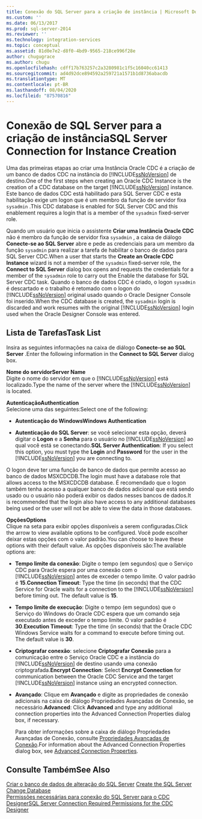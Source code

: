 ```yaml
---
title: Conexão do SQL Server para a criação de instância | Microsoft Docs
ms.custom: ''
ms.date: 06/13/2017
ms.prod: sql-server-2014
ms.reviewer: ''
ms.technology: integration-services
ms.topic: conceptual
ms.assetid: 81d0e7e2-d8f0-4bd9-9565-218ce996f28e
author: chugugrace
ms.author: chugu
ms.openlocfilehash: cdff17b763257c2a3280981c1f5c16040cc61413
ms.sourcegitcommit: ad4d92dce894592a259721a1571b1d8736abacdb
ms.translationtype: MT
ms.contentlocale: pt-BR
ms.lasthandoff: 08/04/2020
ms.locfileid: "87570816"
---
```

# <a name="sql-server-connection-for-instance-creation"></a><span data-ttu-id="a61e9-102">Conexão de SQL Server para a criação de instância</span><span class="sxs-lookup"><span data-stu-id="a61e9-102">SQL Server Connection for Instance Creation</span></span>
  <span data-ttu-id="a61e9-103">Uma das primeiras etapas ao criar uma Instância Oracle CDC é a criação de um banco de dados CDC na instância do [!INCLUDE[ssNoVersion](../../includes/ssnoversion-md.md)] de destino.</span><span class="sxs-lookup"><span data-stu-id="a61e9-103">One of the first steps when creating an Oracle CDC Instance is the creation of a CDC database on the target [!INCLUDE[ssNoVersion](../../includes/ssnoversion-md.md)] instance.</span></span> <span data-ttu-id="a61e9-104">Este banco de dados CDC está habilitado para SQL Server CDC e esta habilitação exige um logon que é um membro da função de servidor fixa `sysadmin` .</span><span class="sxs-lookup"><span data-stu-id="a61e9-104">This CDC database is enabled for SQL Server CDC and this enablement requires a login that is a member of the `sysadmin` fixed-server role.</span></span>  
  
 <span data-ttu-id="a61e9-105">Quando um usuário que inicia o assistente **Criar uma Instância Oracle CDC** não é membro da função de servidor fixa `sysadmin` , a caixa de diálogo **Conecte-se ao SQL Server** abre e pede as credenciais para um membro da função `sysadmin` para realizar a tarefa de habilitar o banco de dados para SQL Server CDC.</span><span class="sxs-lookup"><span data-stu-id="a61e9-105">When a user that starts the **Create an Oracle CDC Instance** wizard is not a member of the `sysadmin` fixed-server role, the **Connect to SQL Server** dialog box opens and requests the credentials for a member of the `sysadmin` role to carry out the Enable the database for SQL Server CDC task.</span></span> <span data-ttu-id="a61e9-106">Quando o banco de dados CDC é criado, o logon `sysadmin` é descartado e o trabalho é retomado com o logon do [!INCLUDE[ssNoVersion](../../includes/ssnoversion-md.md)] original usado quando o Oracle Designer Console foi inserido.</span><span class="sxs-lookup"><span data-stu-id="a61e9-106">When the CDC database is created, the `sysadmin` login is discarded and work resumes with the original [!INCLUDE[ssNoVersion](../../includes/ssnoversion-md.md)] login used when the Oracle Designer Console was entered.</span></span>  
  
## <a name="task-list"></a><span data-ttu-id="a61e9-107">Lista de Tarefas</span><span class="sxs-lookup"><span data-stu-id="a61e9-107">Task List</span></span>  
 <span data-ttu-id="a61e9-108">Insira as seguintes informações na caixa de diálogo **Conecte-se ao SQL Server** .</span><span class="sxs-lookup"><span data-stu-id="a61e9-108">Enter the following information in the **Connect to SQL Server** dialog box.</span></span>  
  
 <span data-ttu-id="a61e9-109">**Nome do servidor**</span><span class="sxs-lookup"><span data-stu-id="a61e9-109">**Server Name**</span></span>  
 <span data-ttu-id="a61e9-110">Digite o nome do servidor em que o [!INCLUDE[ssNoVersion](../../includes/ssnoversion-md.md)] está localizado.</span><span class="sxs-lookup"><span data-stu-id="a61e9-110">Type the name of the server where the [!INCLUDE[ssNoVersion](../../includes/ssnoversion-md.md)] is located.</span></span>  
  
 <span data-ttu-id="a61e9-111">**Autenticação**</span><span class="sxs-lookup"><span data-stu-id="a61e9-111">**Authentication**</span></span>  
 <span data-ttu-id="a61e9-112">Selecione uma das seguintes:</span><span class="sxs-lookup"><span data-stu-id="a61e9-112">Select one of the following:</span></span>  
  
-   <span data-ttu-id="a61e9-113">**Autenticação do Windows**</span><span class="sxs-lookup"><span data-stu-id="a61e9-113">**Windows Authentication**</span></span>  
  
-   <span data-ttu-id="a61e9-114">**Autenticação do SQL Server**: se você selecionar esta opção, deverá digitar o **Logon** e a **Senha** para o usuário no [!INCLUDE[ssNoVersion](../../includes/ssnoversion-md.md)] ao qual você está se conectando.</span><span class="sxs-lookup"><span data-stu-id="a61e9-114">**SQL Server Authentication**: If you select this option, you must type the **Login** and **Password** for the user in the [!INCLUDE[ssNoVersion](../../includes/ssnoversion-md.md)] you are connecting to.</span></span>  
  
 <span data-ttu-id="a61e9-115">O logon deve ter uma função de banco de dados que permite acesso ao banco de dados MSXCDCDB.</span><span class="sxs-lookup"><span data-stu-id="a61e9-115">The login must have a database role that allows access to the MSXCDCDB database.</span></span> <span data-ttu-id="a61e9-116">É recomendado que o logon também tenha acesso a qualquer banco de dados adicional que está sendo usado ou o usuário não poderá exibir os dados nesses bancos de dados.</span><span class="sxs-lookup"><span data-stu-id="a61e9-116">It is recommended that the login also have access to any additional databases being used or the user will not be able to view the data in those databases.</span></span>  
  
 <span data-ttu-id="a61e9-117">**Opções**</span><span class="sxs-lookup"><span data-stu-id="a61e9-117">**Options**</span></span>  
 <span data-ttu-id="a61e9-118">Clique na seta para exibir opções disponíveis a serem configuradas.</span><span class="sxs-lookup"><span data-stu-id="a61e9-118">Click the arrow to view available options to be configured.</span></span> <span data-ttu-id="a61e9-119">Você pode escolher deixar estas opções com o valor padrão.</span><span class="sxs-lookup"><span data-stu-id="a61e9-119">You can choose to leave these options with their default value.</span></span> <span data-ttu-id="a61e9-120">As opções disponíveis são:</span><span class="sxs-lookup"><span data-stu-id="a61e9-120">The available options are:</span></span>  
  
-   <span data-ttu-id="a61e9-121">**Tempo limite da conexão**: Digite o tempo (em segundos) que o Serviço CDC para Oracle espera por uma conexão com o [!INCLUDE[ssNoVersion](../../includes/ssnoversion-md.md)] antes de exceder o tempo limite. O valor padrão é **15**.</span><span class="sxs-lookup"><span data-stu-id="a61e9-121">**Connection Timeout**: Type the time (in seconds) that the CDC Service for Oracle waits for a connection to the [!INCLUDE[ssNoVersion](../../includes/ssnoversion-md.md)] before timing out. The default value is **15**.</span></span>  
  
-   <span data-ttu-id="a61e9-122">**Tempo limite de execução**: Digite o tempo (em segundos) que o Serviço do Windows do Oracle CDC espera que um comando seja executado antes de exceder o tempo limite. O valor padrão é **30**.</span><span class="sxs-lookup"><span data-stu-id="a61e9-122">**Execution Timeout**: Type the time (in seconds) that the Oracle CDC Windows Service waits for a command to execute before timing out. The default value is **30**.</span></span>  
  
-   <span data-ttu-id="a61e9-123">**Criptografar conexão**: selecione **Criptografar Conexão** para a comunicação entre o Serviço Oracle CDC e a instância do [!INCLUDE[ssNoVersion](../../includes/ssnoversion-md.md)] de destino usando uma conexão criptografada.</span><span class="sxs-lookup"><span data-stu-id="a61e9-123">**Encrypt Connection**: Select **Encrypt Connection** for communication between the Oracle CDC Service and the target [!INCLUDE[ssNoVersion](../../includes/ssnoversion-md.md)] instance using an encrypted connection.</span></span>  
  
-   <span data-ttu-id="a61e9-124">**Avançado**: Clique em **Avançado** e digite as propriedades de conexão adicionais na caixa de diálogo Propriedades Avançadas de Conexão, se necessário.</span><span class="sxs-lookup"><span data-stu-id="a61e9-124">**Advanced**: Click **Advanced** and type any additional connection properties into the Advanced Connection Properties dialog box, if necessary.</span></span>  
  
     <span data-ttu-id="a61e9-125">Para obter informações sobre a caixa de diálogo Propriedades Avançadas de Conexão, consulte [Propriedades Avançadas de Conexão](advanced-connection-properties.md).</span><span class="sxs-lookup"><span data-stu-id="a61e9-125">For information about the Advanced Connection Properties dialog box, see [Advanced Connection Properties](advanced-connection-properties.md).</span></span>  
  
## <a name="see-also"></a><span data-ttu-id="a61e9-126">Consulte Também</span><span class="sxs-lookup"><span data-stu-id="a61e9-126">See Also</span></span>  
 <span data-ttu-id="a61e9-127">[Criar o banco de dados de alteração do SQL Server](create-the-sql-server-change-database.md) </span><span class="sxs-lookup"><span data-stu-id="a61e9-127">[Create the SQL Server Change Database](create-the-sql-server-change-database.md) </span></span>  
 [<span data-ttu-id="a61e9-128">Permissões necessárias para conexão do SQL Server para o CDC Designer</span><span class="sxs-lookup"><span data-stu-id="a61e9-128">SQL Server Connection Required Permissions for the CDC Designer</span></span>](sql-server-connection-required-permissions-for-the-cdc-designer.md)  
  
  
